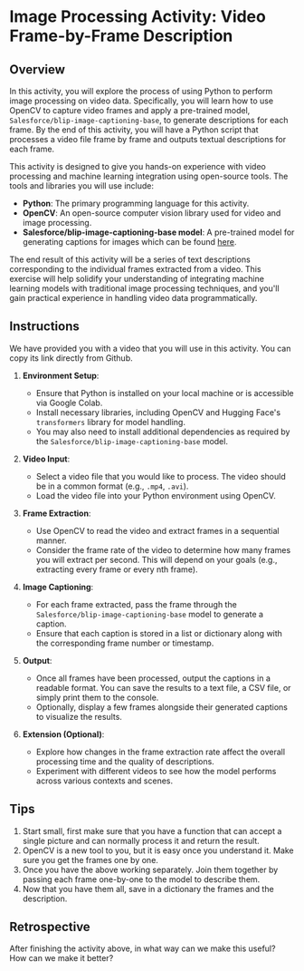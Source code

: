 # Image Processing Activity: Video Frame-by-Frame Description

## Overview

In this activity, you will explore the process of using Python to perform image processing on video data. Specifically, you will learn how to use OpenCV to capture video frames and apply a pre-trained model, `Salesforce/blip-image-captioning-base`, to generate descriptions for each frame. By the end of this activity, you will have a Python script that processes a video file frame by frame and outputs textual descriptions for each frame.

This activity is designed to give you hands-on experience with video processing and machine learning integration using open-source tools. The tools and libraries you will use include:

- **Python**: The primary programming language for this activity.
- **OpenCV**: An open-source computer vision library used for video and image processing.
- **Salesforce/blip-image-captioning-base model**: A pre-trained model for generating captions for images which can be found [here](https://huggingface.co/Salesforce/blip-image-captioning-base).

The end result of this activity will be a series of text descriptions corresponding to the individual frames extracted from a video.
This exercise will help solidify your understanding of integrating machine learning models with traditional image processing techniques, and you'll gain practical experience in handling video data programmatically.
## Instructions
We have provided you with a video that you will use in this activity. You can copy its link directly from Github.

1. **Environment Setup**:
   - Ensure that Python is installed on your local machine or is accessible via Google Colab.
   - Install necessary libraries, including OpenCV and Hugging Face's `transformers` library for model handling.
   - You may also need to install additional dependencies as required by the `Salesforce/blip-image-captioning-base` model.

2. **Video Input**:
   - Select a video file that you would like to process. The video should be in a common format (e.g., `.mp4`, `.avi`).
   - Load the video file into your Python environment using OpenCV.

3. **Frame Extraction**:
   - Use OpenCV to read the video and extract frames in a sequential manner.
   - Consider the frame rate of the video to determine how many frames you will extract per second. This will depend on your goals (e.g., extracting every frame or every nth frame).

4. **Image Captioning**:
   - For each frame extracted, pass the frame through the `Salesforce/blip-image-captioning-base` model to generate a caption.
   - Ensure that each caption is stored in a list or dictionary along with the corresponding frame number or timestamp.

5. **Output**:
   - Once all frames have been processed, output the captions in a readable format. You can save the results to a text file, a CSV file, or simply print them to the console.
   - Optionally, display a few frames alongside their generated captions to visualize the results.

6. **Extension (Optional)**:
   - Explore how changes in the frame extraction rate affect the overall processing time and the quality of descriptions.
   - Experiment with different videos to see how the model performs across various contexts and scenes.

## Tips
1. Start small, first make sure that you have a function that can accept a single picture and can normally process it and return the result.
2. OpenCV is a new tool to you, but it is easy once you understand it. Make sure you get the frames one by one.
3. Once you have the above working separately. Join them together by passing each frame one-by-one to the model to describe them.
4. Now that you have them all, save in a dictionary the frames and the description.

## Retrospective
After finishing the activity above, in what way can we make this useful? How can we make it better?
